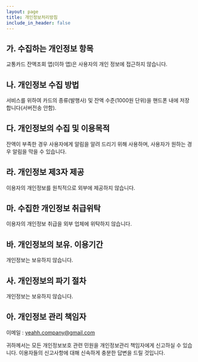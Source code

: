 ```yaml
---
layout: page
title: 개인정보처리방침
include_in_header: false
---
```


## 가. 수집하는 개인정보 항목
교통카드 잔액조회 앱(이하 앱)은 사용자의 개인 정보에 접근하지 않습니다. 

## 나. 개인정보 수집 방법
서비스를 위하여 카드의 종류(발행사) 및 잔액 수준(1000원 단위)을 핸드폰 내에 저장합니다(서버전송 안함).

## 다. 개인정보의 수집 및 이용목적
 잔액이 부족한 경우 사용자에게 알림을 알려 드리기 위해 사용하며, 사용자가 원하는 경우 알림을 막을 수 있습니다.

## 라. 개인정보 제3자 제공
이용자의 개인정보를 원칙적으로 외부에 제공하지 않습니다.

## 마. 수집한 개인정보 취급위탁
이용자의 개인정보 취급을 외부 업체에 위탁하지 않습니다.

## 바. 개인정보의 보유. 이용기간
개인정보는 보유하지 않습니다.

## 사. 개인정보의 파기 절차
개인정보는 보유하지 않습니다.

## 아. 개인정보 관리 책임자
이메일 : yeahh.company@gmail.com

귀하께서는 모든 개인정보보호 관련 민원을 개인정보관리 책임자에게 신고하실 수 있습니다. 이용자들의 신고사항에 대해 신속하게 충분한 답변을 드릴 것입니다.
